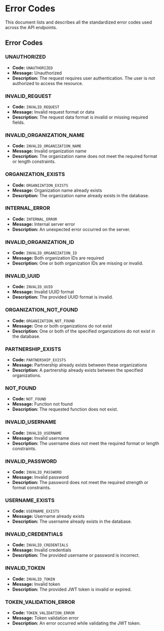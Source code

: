 # Error Codes

This document lists and describes all the standardized error codes used across the API endpoints.

## Error Codes

### UNAUTHORIZED
- **Code:** `UNAUTHORIZED`
- **Message:** Unauthorized
- **Description:** The request requires user authentication. The user is not authorized to access the resource.

### INVALID_REQUEST
- **Code:** `INVALID_REQUEST`
- **Message:** Invalid request format or data
- **Description:** The request data format is invalid or missing required fields.

### INVALID_ORGANIZATION_NAME
- **Code:** `INVALID_ORGANIZATION_NAME`
- **Message:** Invalid organization name
- **Description:** The organization name does not meet the required format or length constraints.

### ORGANIZATION_EXISTS
- **Code:** `ORGANIZATION_EXISTS`
- **Message:** Organization name already exists
- **Description:** The organization name already exists in the database.

### INTERNAL_ERROR
- **Code:** `INTERNAL_ERROR`
- **Message:** Internal server error
- **Description:** An unexpected error occurred on the server.

### INVALID_ORGANIZATION_ID
- **Code:** `INVALID_ORGANIZATION_ID`
- **Message:** Both organization IDs are required
- **Description:** One or both organization IDs are missing or invalid.

### INVALID_UUID
- **Code:** `INVALID_UUID`
- **Message:** Invalid UUID format
- **Description:** The provided UUID format is invalid.

### ORGANIZATION_NOT_FOUND
- **Code:** `ORGANIZATION_NOT_FOUND`
- **Message:** One or both organizations do not exist
- **Description:** One or both of the specified organizations do not exist in the database.

### PARTNERSHIP_EXISTS
- **Code:** `PARTNERSHIP_EXISTS`
- **Message:** Partnership already exists between these organizations
- **Description:** A partnership already exists between the specified organizations.

### NOT_FOUND
- **Code:** `NOT_FOUND`
- **Message:** Function not found
- **Description:** The requested function does not exist.

### INVALID_USERNAME
- **Code:** `INVALID_USERNAME`
- **Message:** Invalid username
- **Description:** The username does not meet the required format or length constraints.

### INVALID_PASSWORD
- **Code:** `INVALID_PASSWORD`
- **Message:** Invalid password
- **Description:** The password does not meet the required strength or format constraints.

### USERNAME_EXISTS
- **Code:** `USERNAME_EXISTS`
- **Message:** Username already exists
- **Description:** The username already exists in the database.

### INVALID_CREDENTIALS
- **Code:** `INVALID_CREDENTIALS`
- **Message:** Invalid credentials
- **Description:** The provided username or password is incorrect.

### INVALID_TOKEN
- **Code:** `INVALID_TOKEN`
- **Message:** Invalid token
- **Description:** The provided JWT token is invalid or expired.

### TOKEN_VALIDATION_ERROR
- **Code:** `TOKEN_VALIDATION_ERROR`
- **Message:** Token validation error
- **Description:** An error occurred while validating the JWT token.